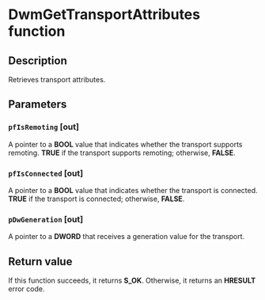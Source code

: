 # DwmGetTransportAttributes function

## Description

Retrieves transport attributes.

## Parameters

### `pfIsRemoting` [out]

A pointer to a **BOOL** value that indicates whether the transport supports remoting. **TRUE** if the transport supports remoting; otherwise, **FALSE**.

### `pfIsConnected` [out]

A pointer to a **BOOL** value that indicates whether the transport is connected. **TRUE** if the transport is connected; otherwise, **FALSE**.

### `pDwGeneration` [out]

A pointer to a **DWORD** that receives a generation value for the transport.

## Return value

If this function succeeds, it returns **S_OK**. Otherwise, it returns an **HRESULT** error code.